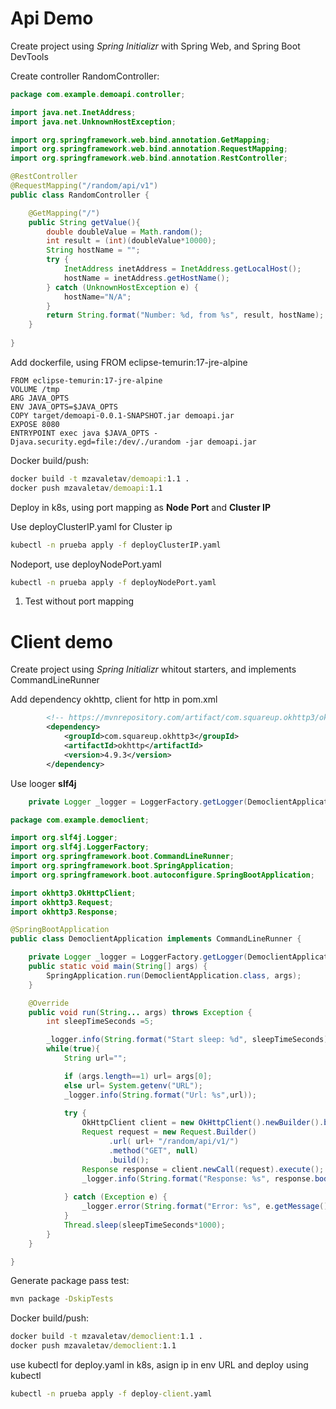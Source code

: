 # Api Demo

Create project using *Spring Initializr* with Spring Web, and Spring Boot DevTools

Create controller RandomController:
```java
package com.example.demoapi.controller;

import java.net.InetAddress;
import java.net.UnknownHostException;

import org.springframework.web.bind.annotation.GetMapping;
import org.springframework.web.bind.annotation.RequestMapping;
import org.springframework.web.bind.annotation.RestController;

@RestController
@RequestMapping("/random/api/v1")
public class RandomController {

    @GetMapping("/")
    public String getValue(){
        double doubleValue = Math.random();
        int result = (int)(doubleValue*10000);
        String hostName = "";
        try {
            InetAddress inetAddress = InetAddress.getLocalHost();
            hostName = inetAddress.getHostName();
        } catch (UnknownHostException e) {
            hostName="N/A";
        }
        return String.format("Number: %d, from %s", result, hostName);
    }
    
}
```

Add dockerfile, using FROM eclipse-temurin:17-jre-alpine

```docker
FROM eclipse-temurin:17-jre-alpine
VOLUME /tmp
ARG JAVA_OPTS
ENV JAVA_OPTS=$JAVA_OPTS
COPY target/demoapi-0.0.1-SNAPSHOT.jar demoapi.jar
EXPOSE 8080
ENTRYPOINT exec java $JAVA_OPTS -Djava.security.egd=file:/dev/./urandom -jar demoapi.jar
```

Docker build/push:
```cmd
docker build -t mzavaletav/demoapi:1.1 .
docker push mzavaletav/demoapi:1.1
```

Deploy in k8s, using port mapping as **Node Port** and **Cluster IP**

Use deployClusterIP.yaml for Cluster ip

```cmd
kubectl -n prueba apply -f deployClusterIP.yaml
```

Nodeport, use deployNodePort.yaml

```cmd
kubectl -n prueba apply -f deployNodePort.yaml
```


1. Test without port mapping



# Client demo 

Create project using *Spring Initializr* whitout starters, and implements CommandLineRunner

Add dependency okhttp, client for http in pom.xml

```xml
		<!-- https://mvnrepository.com/artifact/com.squareup.okhttp3/okhttp -->
		<dependency>
			<groupId>com.squareup.okhttp3</groupId>
			<artifactId>okhttp</artifactId>
			<version>4.9.3</version>
		</dependency>
```

Use looger **slf4j**

```java
	private Logger _logger = LoggerFactory.getLogger(DemoclientApplication.class); 
```

```java
package com.example.democlient;

import org.slf4j.Logger;
import org.slf4j.LoggerFactory;
import org.springframework.boot.CommandLineRunner;
import org.springframework.boot.SpringApplication;
import org.springframework.boot.autoconfigure.SpringBootApplication;

import okhttp3.OkHttpClient;
import okhttp3.Request;
import okhttp3.Response;

@SpringBootApplication
public class DemoclientApplication implements CommandLineRunner {

	private Logger _logger = LoggerFactory.getLogger(DemoclientApplication.class); 
	public static void main(String[] args) {
		SpringApplication.run(DemoclientApplication.class, args);
	}

	@Override
	public void run(String... args) throws Exception {
		int sleepTimeSeconds =5;

		_logger.info(String.format("Start sleep: %d", sleepTimeSeconds));
		while(true){
			String url="";

			if (args.length==1) url= args[0];
			else url= System.getenv("URL");
			_logger.info(String.format("Url: %s",url));
	
			try {
				OkHttpClient client = new OkHttpClient().newBuilder().build();
				Request request = new Request.Builder()
					  .url( url+ "/random/api/v1/")
					  .method("GET", null)
					  .build();
				Response response = client.newCall(request).execute();
				_logger.info(String.format("Response: %s", response.body().string()));
					
			} catch (Exception e) {
				_logger.error(String.format("Error: %s", e.getMessage()));
			}
			Thread.sleep(sleepTimeSeconds*1000);
		}
	}

}
```

Generate package pass test:

```cmd
mvn package -DskipTests
```
Docker build/push:
```cmd
docker build -t mzavaletav/democlient:1.1 .
docker push mzavaletav/democlient:1.1
```

use kubectl for deploy.yaml in k8s, asign ip in env URL and deploy using kubectl

```cmd
kubectl -n prueba apply -f deploy-client.yaml
```
